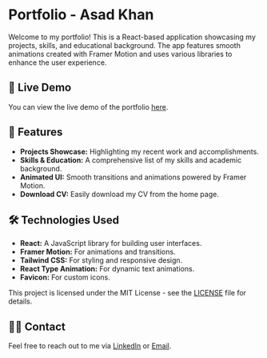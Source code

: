 # Portfolio - Asad Khan

Welcome to my portfolio! This is a React-based application showcasing my projects, skills, and educational background. The app features smooth animations created with Framer Motion and uses various libraries to enhance the user experience.

## 🚀 Live Demo

You can view the live demo of the portfolio [here](https://asadkhan911.github.io/React-Tailwind-Portfolio/).

## 📂 Features

- **Projects Showcase:** Highlighting my recent work and accomplishments.
- **Skills & Education:** A comprehensive list of my skills and academic background.
- **Animated UI:** Smooth transitions and animations powered by Framer Motion.
- **Download CV:** Easily download my CV from the home page.

## 🛠 Technologies Used

- **React:** A JavaScript library for building user interfaces.
- **Framer Motion:** For animations and transitions.
- **Tailwind CSS:** For styling and responsive design.
- **React Type Animation:** For dynamic text animations.
- **Favicon:** For custom icons.

This project is licensed under the MIT License - see the [LICENSE](LICENSE) file for details.

## 🙋‍♂️ Contact

Feel free to reach out to me via [LinkedIn](#) or [Email](mailto:#).
